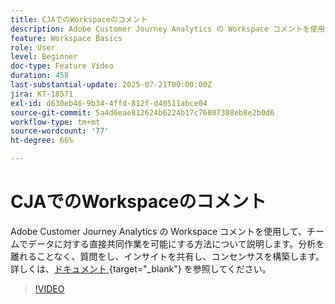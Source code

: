 ```yaml
---
title: CJAでのWorkspaceのコメント
description: Adobe Customer Journey Analytics の Workspace コメントを使用して、チームでデータに対する直接共同作業を可能にする方法について説明します。分析を開いたまま、質問し、インサイトを共有し、コンセンサスを作成します。
feature: Workspace Basics
role: User
level: Beginner
doc-type: Feature Video
duration: 458
last-substantial-update: 2025-07-21T00:00:00Z
jira: KT-18571
exl-id: d630eb46-9b34-4ffd-812f-d40511abce04
source-git-commit: 5a4d6eae812624b6224b17c76807388eb8e2b0d6
workflow-type: tm+mt
source-wordcount: '77'
ht-degree: 66%

---
```


# CJAでのWorkspaceのコメント

Adobe Customer Journey Analytics の Workspace コメントを使用して、チームでデータに対する直接共同作業を可能にする方法について説明します。分析を離れることなく、質問をし、インサイトを共有し、コンセンサスを構築します。 詳しくは、[&#x200B; ドキュメント &#x200B;](https://experienceleague.adobe.com/ja/docs/analytics-platform/using/cja-workspace/build-workspace-project/comment-projects){target="_blank"} を参照してください。

>[!VIDEO](https://video.tv.adobe.com/v/3469447/?learn=on&enablevpops&captions=jpn)
